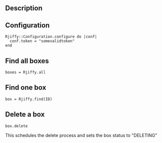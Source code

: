 ## Description

## Configuration
    Rjiffy::Configuration.configure do |conf|
      conf.token = "somevalidtoken"
    end

## Find all boxes
    boxes = Rjiffy.all

## Find one box
    box = Rjiffy.find(ID)

## Delete a box
    box.delete
  This schedules the delete process and sets the box status to "DELETING"
